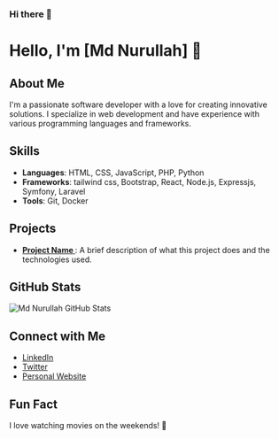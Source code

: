 ### Hi there 👋

# Hello, I'm [Md Nurullah] 👋

## About Me
I'm a passionate software developer with a love for creating innovative solutions. I specialize in web development and have experience with various programming languages and frameworks.

## Skills
- **Languages**: HTML, CSS, JavaScript, PHP, Python
- **Frameworks**: tailwind css, Bootstrap, React, Node.js, Expressjs, Symfony, Laravel
- **Tools**: Git, Docker

## Projects
- **[Project Name ](#)**: A brief description of what this project does and the technologies used.


## GitHub Stats
![Md Nurullah GitHub Stats](https://github-readme-stats.vercel.app/api?username=ermdnurullah&show_icons=true&theme=radical)

## Connect with Me
- [LinkedIn](https://www.linkedin.com/in/ermdnurullah)
- [Twitter](https://x.com/ermdnurullah)
- [Personal Website](https://codingstatus.com)

## Fun Fact
I love watching movies on the weekends! 🌲
